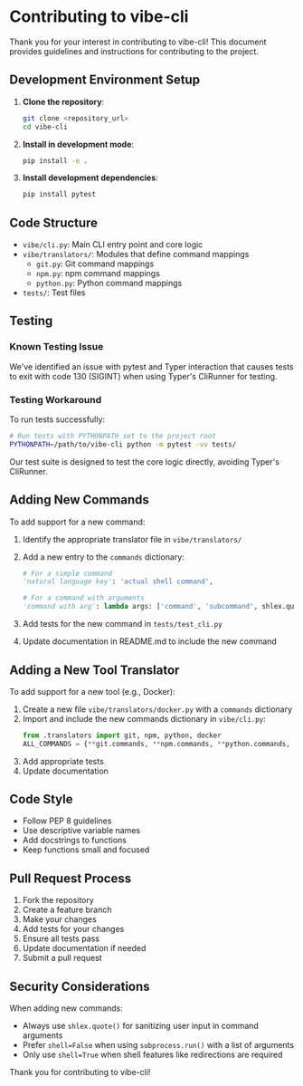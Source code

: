 # Contributing to vibe-cli

Thank you for your interest in contributing to vibe-cli! This document provides guidelines and instructions for contributing to the project.

## Development Environment Setup

1. **Clone the repository**:
   ```bash
   git clone <repository_url>
   cd vibe-cli
   ```

2. **Install in development mode**:
   ```bash
   pip install -e .
   ```

3. **Install development dependencies**:
   ```bash
   pip install pytest
   ```

## Code Structure

- `vibe/cli.py`: Main CLI entry point and core logic
- `vibe/translators/`: Modules that define command mappings
  - `git.py`: Git command mappings
  - `npm.py`: npm command mappings
  - `python.py`: Python command mappings
- `tests/`: Test files

## Testing

### Known Testing Issue

We've identified an issue with pytest and Typer interaction that causes tests to exit with code 130 (SIGINT) when using Typer's CliRunner for testing.

### Testing Workaround

To run tests successfully:

```bash
# Run tests with PYTHONPATH set to the project root
PYTHONPATH=/path/to/vibe-cli python -m pytest -vv tests/
```

Our test suite is designed to test the core logic directly, avoiding Typer's CliRunner.

## Adding New Commands

To add support for a new command:

1. Identify the appropriate translator file in `vibe/translators/`
2. Add a new entry to the `commands` dictionary:
   
   ```python
   # For a simple command
   'natural language key': 'actual shell command',
   
   # For a command with arguments
   'command with arg': lambda args: ['command', 'subcommand', shlex.quote(args)],
   ```

3. Add tests for the new command in `tests/test_cli.py`
4. Update documentation in README.md to include the new command

## Adding a New Tool Translator

To add support for a new tool (e.g., Docker):

1. Create a new file `vibe/translators/docker.py` with a `commands` dictionary
2. Import and include the new commands dictionary in `vibe/cli.py`:
   ```python
   from .translators import git, npm, python, docker
   ALL_COMMANDS = {**git.commands, **npm.commands, **python.commands, **docker.commands}
   ```
3. Add appropriate tests
4. Update documentation

## Code Style

- Follow PEP 8 guidelines
- Use descriptive variable names
- Add docstrings to functions
- Keep functions small and focused

## Pull Request Process

1. Fork the repository
2. Create a feature branch
3. Make your changes
4. Add tests for your changes
5. Ensure all tests pass
6. Update documentation if needed
7. Submit a pull request

## Security Considerations

When adding new commands:

- Always use `shlex.quote()` for sanitizing user input in command arguments
- Prefer `shell=False` when using `subprocess.run()` with a list of arguments
- Only use `shell=True` when shell features like redirections are required

Thank you for contributing to vibe-cli!
